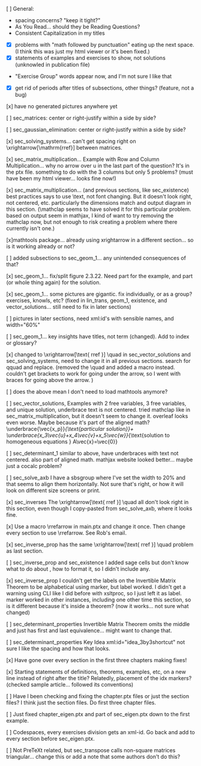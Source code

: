 [ ] General: 
  - spacing concerns?  "keep it tight?"
  - As You Read... should they be Reading Questions?
  - Consistent Capitalization in my titles
  - [x] problems with "math followed by punctuation" eating up the next space. (I think this was just my html viewer or it's been fixed.)
  - [x] statements of examples and exercises to show, not solutions (unknowled in publication file)
  - "Exercise Group" words appear now, and I'm not sure I like that
  - [x] get rid of periods after titles of subsections, other things? (feature, not a bug)

[x] have no generated pictures anywhere yet

[ ] sec_matrices: center or right-justify within a side by side?

[ ] sec_gaussian_elimination: center or right-justify within a side by side?

[x] sec_solving_systems... can't get spacing right on \xrightarrow[\mathrm{rref}] between matrices. 

[x] sec_matrix_multiplication... Example with Row and Column Multiplication... why no arrow over u in the last part of the question?  It's in the ptx file.  something to do with the 3 columns but only 5 problems? (must have been my html viewer... looks fine now!)

[x] sec_matrix_multiplication... (and previous sections, like sec_existence) best practices says to use \text, not font changing.  But it doesn't look right, not centered, etc.  particularly the dimensions match and output diagram in this section. (\mathclap seems to have solved it for this particular problem. based on output seem in mathjax, I kind of want to try removing the mathclap now, but not enough to risk creating a problem where there currently isn't one.)  

[x]mathtools package... already using xrightarrow in a different section... so is it working already or not?

[ ] added subsections to sec_geom_1... any unintended consequences of that?

[x] sec_geom_1... fix/split figure 2.3.22.  Need part for the example, and part (or whole thing again) for the solution.

[x] sec_geom_1... some pictures are gigantic.  fix individually, or as a group?  exercises, knowls, etc? (fixed in lin_trans, geom_1, existence, and vector_solutions... still need to fix in later sections)

[ ] pictures in later sections, need xml:id's with sensible names, and width="60%"

[ ] sec_geom_1... key insights have titles, not term (changed).  Add to index or glossary?

[x] changed to \xrightarrow[\text{  rref  }] \quad in sec_vector_solutions and sec_solving_systems, need to change it in all previous sections.  search for qquad and replace. (removed the \quad and added a macro instead.  couldn't get brackets to work for going under the arrow, so I went with braces for going above the arrow. )

[ ] does the above mean I don't need to load mathtools anymore?

[ ] sec_vector_solutions, Examples with 2 free variables, 3 free variables, and unique solution, underbrace text is not centered.  tried mathclap like in sec_matrix_multiplication, but it doesn't seem to change it.  overleaf looks even worse.  Maybe because it's part of the aligned math?  \underbrace{\vec{x_p}}_{\text{particular solution}}+ \underbrace{x_3\vec{u}+x_4\vec{v}+x_5\vec{w}}_{\text{solution to homogeneous equations } A\vec{x}=\vec{0}}

[ ] sec_determinant_1 similar to above, have underbraces with text not centered.  also part of aligned math.  mathjax website looked better... maybe just a cocalc problem?

[ ] sec_solve_axb I have a sbsgroup where I've set the width to 20% and that seems to align them horizontally.  Not sure that's right, or how it will look on different size screens or print.  

[x] sec_inverses The \xrightarrow[\text{ rref }] \quad all don't look right in this section, even though I copy-pasted from sec_solve_axb, where it looks fine.  

[x] Use a macro \rrefarrow in main.ptx and change it once.  Then change every section to use \rrefarrow.  See Rob's email.  

[x] sec_inverse_prop has the same \xrightarrow[\text{ rref }] \quad problem as last section. 

[ ] sec_inverse_prop and sec_existence I added sage cells but don't know what to do about <output>, how to format it, so I didn't include any. 

[x] sec_inverse_prop I couldn't get the labels on the Invertible Matrix Theorem to be alphabetical using marker, but label worked.  I didn't get a warning using CLI like I did before with xsltproc, so I just left it as label.  marker worked in other instances, including one other time this section, so is it different because it's inside a theorem? (now it works... not sure what changed)
  
[ ] sec_determinant_properties Invertible Matrix Theorem omits the middle and just has first and last equivalence... might want to change that.
  
[ ] sec_determinant_properties Key Idea xml:id="idea_3by3shortcut" not sure I like the spacing and how that looks.

[x] Have gone over every section in the first three chapters making fixes!
  
[x] Starting statements of definitions, theorems, examples, etc, on a new line instead of right after the title?  Relatedly, placement of the idx markers? (checked sample article... followed its conventions)

[ ] Have I been checking and fixing the chapter.ptx files or just the section files? I think just the section files. Do first three chapter files.

[ ] Just fixed chapter_eigen.ptx and part of sec_eigen.ptx down to the first example.  

[ ]  Codespaces, every exercises division gets an xml-id.  Go back and add to every section before sec_eigen.ptx.
  
[ ] Not PreTeXt related, but sec_transpose calls non-square matrices triangular... change this or add a note that some authors don't do this?